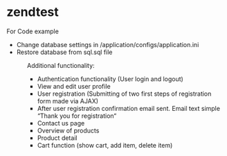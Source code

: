 zendtest
========
For Code example
<ul>
<li>Change database settings in /application/configs/application.ini</li>
<li>Restore database from sql.sql file</li>
<ul>

Additional functionality:
<ul>
    <li>Authentication functionality (User login and logout)</li>
    <li>View and edit user profile</li>
    <li>User registration (Submitting of two first steps of registration form made via AJAX)</li>
    <li>After user registration confirmation email sent. Email text simple “Thank you for registration“</li>
    <li>Contact us page</li>
    <li>Overview of products</li>
    <li>Product detail</li>
    <li>Cart function (show cart, add item, delete item)</li>
</ul>
